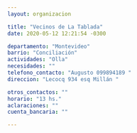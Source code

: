 ```yaml
---
layout: organizacion

title: "Vecinos de La Tablada"
date: 2020-05-12 12:21:54 -0300

departamento: "Montevideo"
barrio: "Conciliación"
actividades: "Olla"
necesidades: ""
telefono_contacto: "Augusto 099894189 "
direccion: "Lecocq 934 esq Millán "

otros_contactos: ""
horario: "13 hs."
aclaraciones: ""
cuenta_bancaria: ""

---
```

